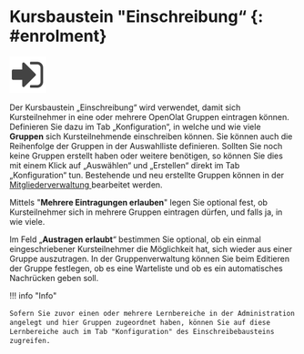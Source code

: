 # Kursbaustein "Einschreibung“ {: #enrolment}

![einschreibung.png](assets/enrolment.png)

Der Kursbaustein „Einschreibung“ wird verwendet, damit sich Kursteilnehmer in
eine oder mehrere OpenOlat Gruppen eintragen können. Definieren Sie dazu im
Tab „Konfiguration“, in welche und wie viele **Gruppen** sich Kursteilnehmende
einschreiben können. Sie können auch die Reihenfolge der Gruppen in der
Auswahlliste definieren. Sollten Sie noch keine Gruppen erstellt haben oder
weitere benötigen, so können Sie dies mit einem Klick auf „Auswählen“ und
„Erstellen“ direkt im Tab „Konfiguration“ tun. Bestehende und neu erstellte
Gruppen können in der [Mitgliederverwaltung
](../course_operation/Members_management.de.md)bearbeitet werden.

Mittels "**Mehrere Eintragungen erlauben**" legen Sie optional fest, ob
Kursteilnehmer sich in mehrere Gruppen eintragen dürfen, und falls ja, in wie
viele.

Im Feld „**Austragen erlaubt**“ bestimmen Sie optional, ob ein einmal
eingeschriebener Kursteilnehmer die Möglichkeit hat, sich wieder aus einer
Gruppe auszutragen. In der Gruppenverwaltung können Sie beim Editieren der
Gruppe festlegen, ob es eine Warteliste und ob es ein automatisches Nachrücken
geben soll.

!!! info "Info"

    Sofern Sie zuvor einen oder mehrere Lernbereiche in der Administration angelegt und hier Gruppen zugeordnet haben, können Sie auf diese Lernbereiche auch im Tab "Konfiguration" des Einschreibebausteins zugreifen.